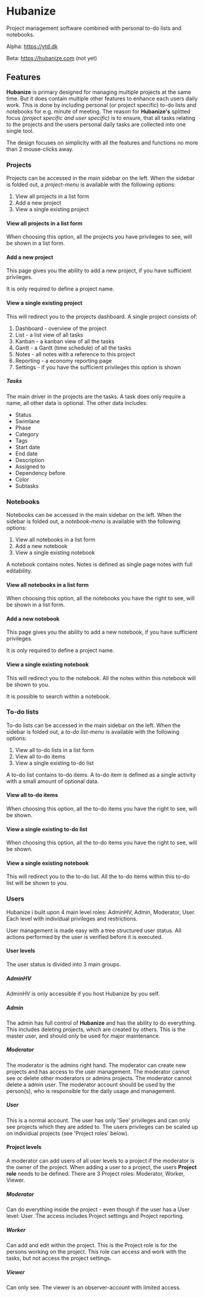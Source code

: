 # Hubanize

Project management software combined with personal to-do lists and notebooks.

Alpha: https://ytd.dk

Beta: https://hubanize.com (not yet)

## Features
**Hubanize** is primary designed for managing multiple projects at the same time. But it does contain multiple other features to enhance each users daily work. This is done by including personal (or project specific) to-do lists and notebooks  for e.g. minute of meeting.
The reason for **Hubanize's** splitted focus *(project specific and user specific)* is to ensure, that all tasks  relating to the projects and the users personal daily tasks are collected into one single tool.

The design focuses on simplicity with all the features and functions no more than 2 mouse-clicks away.

### Projects
Projects can be accessed in the main sidebar on the left. When the sidebar is folded out, a *project-menu* is available with the following options:

 1. View all projects in a list form
 2. Add a new project
 3. View a single existing project

#### View all projects in a list form
When choosing this option, all the projects you have privileges to see, will be shown in a list form.

#### Add a new project
This page gives you the ability to add a new project, if you have sufficient privileges.

It is only required to define a project name.

#### View a single existing project
This will redirect you to the projects dashboard. A single project consists of:

 1. Dashboard - overview of the project
 2. List - a list view of all tasks
 3. Kanban - a kanban view of all the tasks
 4. Gantt - a Gantt (time schedule) of all the tasks
 5. Notes - all notes with a reference to this project
 6. Reporting - a economy reporting page
 6. Settings - if you have the sufficient privileges this option is shown

##### Tasks
The main driver in the projects are the tasks. A task does only require a name, all other data is optional. The other data includes:

 - Status
 - Swimlane
 - Phase
 - Category
 - Tags
 - Start date
 - End date
 - Description
 - Assigned to
 - Dependency before
 - Color
 - Subtasks

### Notebooks
Notebooks can be accessed in the main sidebar on the left. When the sidebar is folded out, a *notebook-menu* is available with the following options:

 1. View all notebooks in a list form
 2. Add a new notebook
 3. View a single existing notebook

A notebook contains notes. Notes is defined as single page notes with full editability.

#### View all notebooks in a list form
When choosing this option, all the notebooks you have the right to see, will be shown in a list form.

#### Add a new notebook
This page gives you the ability to add a new notebook, if you have sufficient privileges.

It is only required to define a project name.

#### View a single existing notebook
This will redirect you to the notebook. All the notes within this notebook will be shown to you.

It is possible to search within a notebook.

### To-do lists
To-do lists can be accessed in the main sidebar on the left. When the sidebar is folded out, a *to-do list-menu* is available with the following options:

 1. View all to-do lists in a list form
 2. View all to-do items
 3. View a single existing to-do list

A to-do list contains to-do items. A to-do item is defined as a single activity with a small amount of optional data.

#### View all to-do items
When choosing this option, all the to-do items you have the right to see, will be shown.

#### View a single existing to-do list
When choosing this option, all the to-do items you have the right to see, will be shown.

#### View a single existing notebook
This will redirect you to the to-do list. All the to-do items within this to-do list will be shown to you.

### Users

Hubanize i built upon 4 main level roles: AdminHV, Admin, Moderator, User. Each level with individual privileges and restrictions.

User management is made easy with a tree structured user status. All actions performed by the user is verified before it is executed.

#### User levels

The user status is divided into 3 main groups.

##### _AdminHV_

AdminHV is only accessible if you host Hubanize by you self.

##### _Admin_

The admin has full control of **Hubanize** and has the ability to do everything. This includes deleting projects, which are created by others. This is the master user, and should only be used for major maintenance.

##### _Moderator_

The moderator is the admins right hand. The moderator can create new projects and has access to the user management. The moderator cannot see or delete other moderators or admins projects. The moderator cannot delete a admin user. The moderator account should be used by the person(s), who is responsible for the daily usage and management.

##### _User_

This is a normal account. The user has only 'See' privileges and can only see projects which they are added to. The users privileges can be scaled up on individual projects (see 'Project roles' below).

#### Project levels

A moderator can add users of all user levels to a project if the moderator is the owner of the project. When adding a user to a project, the users **Project role** needs to be defined. There are 3 Project roles: Moderator, Worker, Viewer.

##### _Moderator_

Can do everything inside the project - even though if the user has a User level: User. The access includes Project settings and Project reporting.

##### _Worker_

Can add and edit within the project. This is the Project role is for the persons working on the project. This role can access and work with the tasks, but not access the project settings.

##### _Viewer_

Can only see. The viewer is an observer-account with limited access.

